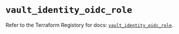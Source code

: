 # `vault_identity_oidc_role`

Refer to the Terraform Registory for docs: [`vault_identity_oidc_role`](https://registry.terraform.io/providers/hashicorp/vault/3.16.0/docs/resources/identity_oidc_role).
